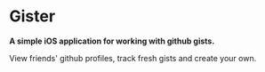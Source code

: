 # Gister
**A simple iOS application for working with github gists.**

View friends' github profiles, track fresh gists and create your own.
